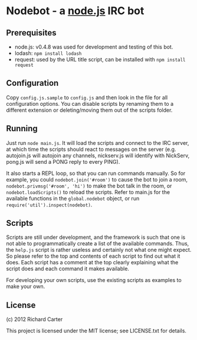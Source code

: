 Nodebot - a [node.js](http://www.nodejs.org/) IRC bot
=====================================================

Prerequisites
-------------

- node.js: v0.4.8 was used for development and testing of this bot.
- lodash: `npm install lodash`
- request: used by the URL title script, can be installed with `npm install request`

Configuration
-------------

Copy `config.js.sample` to `config.js` and then look in the file for all configuration options. You can disable scripts by renaming them to a different extension or deleting/moving them out of the scripts folder.

Running
-------

Just run `node main.js`. It will load the scripts and connect to the IRC server, at which time the scripts should react to messages on the server (e.g. autojoin.js will autojoin any channels, nickserv.js will identify with NickServ, pong.js will send a PONG reply to every PING).

It also starts a REPL loop, so that you can run commands manually. So for example, you could `nodebot.join('#room')` to cause the bot to join a room, `nodebot.privmsg('#room', 'hi')` to make the bot talk in the room, or `nodebot.loadScripts()` to reload the scripts. Refer to main.js for the available functions in the `global.nodebot` object, or run `require('util').inspect(nodebot)`.

Scripts
-------

Scripts are still under development, and the framework is such that one is not able to programmatically create a list of the available commands. Thus, the `help.js` script is rather useless and certainly not what one might expect. So please refer to the top and contents of each script to find out what it does. Each script has a comment at the top clearly explaining what the script does and each command it makes available.

For developing your own scripts, use the existing scripts as examples to make your own.

License
-------

(c) 2012 Richard Carter

This project is licensed under the MIT license; see LICENSE.txt for details.
